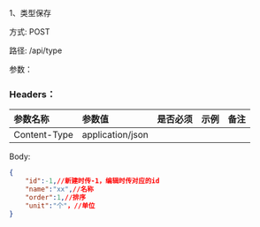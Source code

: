 1、类型保存

方式: POST

路径: /api/type

参数：

### Headers：

| 参数名称     | 参数值           | 是否必须 | 示例 | 备注 |
| :----------- | :--------------- | :------- | :--- | :--- |
| Content-Type | application/json |          |      |      |

Body:

```json
{
    "id":-1,//新建时传-1，编辑时传对应的id
    "name":"xx",//名称
    "order":1,//排序
    "unit":"个"，//单位
}
```

